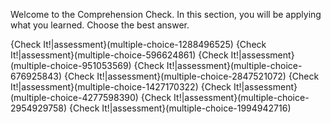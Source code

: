 Welcome to the Comprehension Check. In this section, you will be applying what you learned. Choose the best answer.

{Check It!|assessment}(multiple-choice-1288496525)
{Check It!|assessment}(multiple-choice-596624861)
{Check It!|assessment}(multiple-choice-951053569)
{Check It!|assessment}(multiple-choice-676925843)
{Check It!|assessment}(multiple-choice-2847521072)
{Check It!|assessment}(multiple-choice-1427170322)
{Check It!|assessment}(multiple-choice-4277598390)
{Check It!|assessment}(multiple-choice-2954929758)
{Check It!|assessment}(multiple-choice-1994942716)
